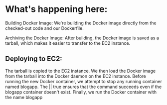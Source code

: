 # What's happening here:

Building Docker Image: We're building the Docker image directly from the checked-out code and our Dockerfile.

Archiving the Docker Image: After building, the Docker image is saved as a tarball, which makes it easier to transfer to the EC2 instance.

## Deploying to EC2:

The tarball is copied to the EC2 instance.
We then load the Docker image from the tarball into the Docker daemon on the EC2 instance.
Before running the new Docker container, we attempt to stop any running container named blogapp. The || true ensures that the command succeeds even if the blogapp container doesn't exist.
Finally, we run the Docker container with the name blogapp
